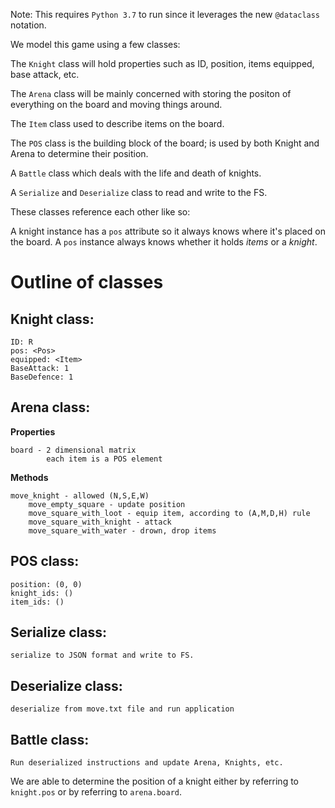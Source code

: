 Note: This requires `Python 3.7` to run since it leverages the new `@dataclass` notation.


We model this game using a few classes:

The `Knight` class will hold properties such as ID, position, items equipped, base attack, etc.

The `Arena` class will be mainly concerned with storing the positon of everything on the board and moving things around.

The `Item` class used to describe items on the board.

The `POS` class is the building block of the board; is used by both Knight and Arena to determine their position.

A `Battle` class which deals with the life and death of knights.

A `Serialize` and `Deserialize` class to read and write to the FS.

These classes reference each other like so:

A knight instance has a `pos` attribute so it always knows where it's placed on the board.
A `pos` instance always knows whether it holds _items_ or a _knight_.


# Outline of classes

## Knight class:

    ID: R
    pos: <Pos>
    equipped: <Item>
    BaseAttack: 1
    BaseDefence: 1

## Arena class:

**Properties**

    board - 2 dimensional matrix
            each item is a POS element

**Methods**

    move_knight - allowed (N,S,E,W)
        move_empty_square - update position
        move_square_with_loot - equip item, according to (A,M,D,H) rule
        move_square_with_knight - attack
        move_square_with_water - drown, drop items

## POS class:

    position: (0, 0)
    knight_ids: ()
    item_ids: ()

## Serialize class:

    serialize to JSON format and write to FS.

## Deserialize class:

    deserialize from move.txt file and run application


## Battle class:

    Run deserialized instructions and update Arena, Knights, etc.


We are able to determine the position of a knight either by referring to `knight.pos`
or by referring to `arena.board`.

